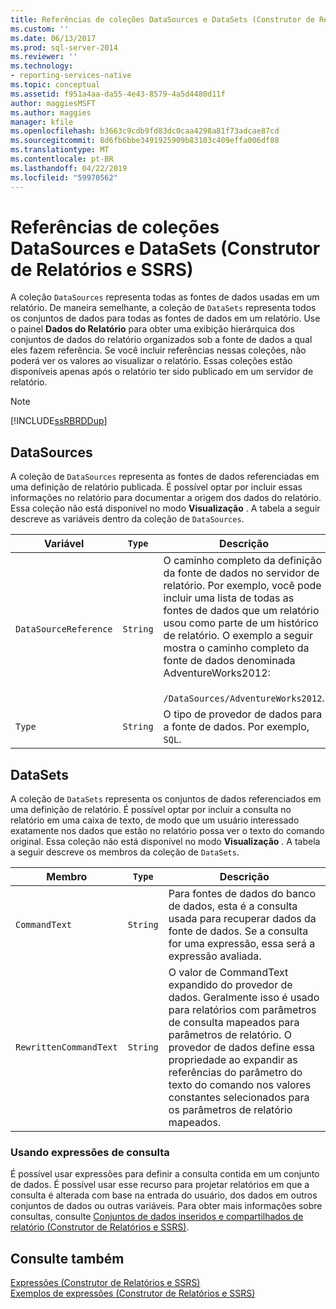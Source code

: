 ```yaml
---
title: Referências de coleções DataSources e DataSets (Construtor de Relatórios e SSRS) | Microsoft Docs
ms.custom: ''
ms.date: 06/13/2017
ms.prod: sql-server-2014
ms.reviewer: ''
ms.technology:
- reporting-services-native
ms.topic: conceptual
ms.assetid: f951a4aa-da55-4e43-8579-4a5d4480d11f
author: maggiesMSFT
ms.author: maggies
manager: kfile
ms.openlocfilehash: b3663c9cdb9fd83dc0caa4298a81f73adcae87cd
ms.sourcegitcommit: 8d6fb6bbe3491925909b83103c409effa006df88
ms.translationtype: MT
ms.contentlocale: pt-BR
ms.lasthandoff: 04/22/2019
ms.locfileid: "59970562"
---
```

# <a name="datasources-and-datasets-collection-references-report-builder-and-ssrs"></a>Referências de coleções DataSources e DataSets (Construtor de Relatórios e SSRS)
  A coleção `DataSources` representa todas as fontes de dados usadas em um relatório. De maneira semelhante, a coleção de `DataSets` representa todos os conjuntos de dados para todas as fontes de dados em um relatório. Use o painel **Dados do Relatório** para obter uma exibição hierárquica dos conjuntos de dados do relatório organizados sob a fonte de dados a qual eles fazem referência. Se você incluir referências nessas coleções, não poderá ver os valores ao visualizar o relatório. Essas coleções estão disponíveis apenas após o relatório ter sido publicado em um servidor de relatório.  
  
> [!NOTE]  
>  [!INCLUDE[ssRBRDDup](../../includes/ssrbrddup-md.md)]  
  
## <a name="datasources"></a>DataSources  
 A coleção de `DataSources` representa as fontes de dados referenciadas em uma definição de relatório publicada. É possível optar por incluir essas informações no relatório para documentar a origem dos dados do relatório. Essa coleção não está disponível no modo **Visualização** . A tabela a seguir descreve as variáveis dentro da coleção de `DataSources`.  
  
|**Variável**|`Type`|**Descrição**|  
|------------------|--------------|---------------------|  
|`DataSourceReference`|`String`|O caminho completo da definição da fonte de dados no servidor de relatório. Por exemplo, você pode incluir uma lista de todas as fontes de dados que um relatório usou como parte de um histórico de relatório. O exemplo a seguir mostra o caminho completo da fonte de dados denominada AdventureWorks2012:<br /><br /> `/DataSources/AdventureWorks2012`.|  
|`Type`|`String`|O tipo de provedor de dados para a fonte de dados. Por exemplo, `SQL`.|  
  
## <a name="datasets"></a>DataSets  
 A coleção de `DataSets` representa os conjuntos de dados referenciados em uma definição de relatório. É possível optar por incluir a consulta no relatório em uma caixa de texto, de modo que um usuário interessado exatamente nos dados que estão no relatório possa ver o texto do comando original. Essa coleção não está disponível no modo **Visualização** . A tabela a seguir descreve os membros da coleção de `DataSets`.  
  
|**Membro**|`Type`|**Descrição**|  
|----------------|--------------|---------------------|  
|`CommandText`|`String`|Para fontes de dados do banco de dados, esta é a consulta usada para recuperar dados da fonte de dados. Se a consulta for uma expressão, essa será a expressão avaliada.|  
|`RewrittenCommandText`|`String`|O valor de CommandText expandido do provedor de dados. Geralmente isso é usado para relatórios com parâmetros de consulta mapeados para parâmetros de relatório. O provedor de dados define essa propriedade ao expandir as referências do parâmetro do texto do comando nos valores constantes selecionados para os parâmetros de relatório mapeados.|  
  
### <a name="using-query-expressions"></a>Usando expressões de consulta  
 É possível usar expressões para definir a consulta contida em um conjunto de dados. É possível usar esse recurso para projetar relatórios em que a consulta é alterada com base na entrada do usuário, dos dados em outros conjuntos de dados ou outras variáveis. Para obter mais informações sobre consultas, consulte [Conjuntos de dados inseridos e compartilhados de relatório &#40;Construtor de Relatórios e SSRS&#41;](../report-data/report-embedded-datasets-and-shared-datasets-report-builder-and-ssrs.md).  
  
## <a name="see-also"></a>Consulte também  
 [Expressões &#40;Construtor de Relatórios e SSRS&#41;](expressions-report-builder-and-ssrs.md)   
 [Exemplos de expressões &#40;Construtor de Relatórios e SSRS&#41;](expression-examples-report-builder-and-ssrs.md)  
  
  
